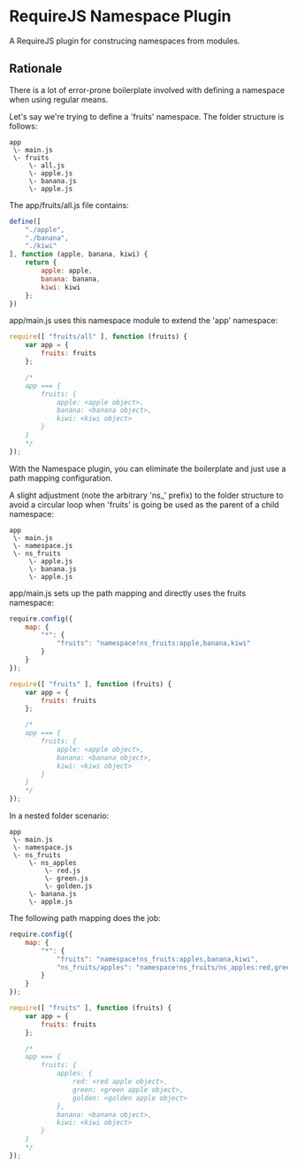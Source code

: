 # RequireJS Namespace Plugin
A RequireJS plugin for construcing namespaces from modules.

## Rationale

There is a lot of error-prone boilerplate involved with defining a namespace when using regular means.

Let's say we're trying to define a 'fruits' namespace. The folder structure is follows:

```
app
 \- main.js
 \- fruits
     \- all.js
     \- apple.js
     \- banana.js
     \- apple.js
```

The app/fruits/all.js file contains:

```js
define([
    "./apple",
    "./banana",
    "./kiwi"
], function (apple, banana, kiwi) {
    return {
        apple: apple,
        banana: banana,
        kiwi: kiwi
    };
})
```

app/main.js uses this namespace module to extend the 'app' namespace:

```js
require([ "fruits/all" ], function (fruits) {
    var app = {
        fruits: fruits
    };

    /*
    app === {
        fruits: {
            apple: <apple object>,
            banana: <banana object>,
            kiwi: <kiwi object>
        }
    }
    */
});
```

With the Namespace plugin, you can eliminate the boilerplate and just use a path mapping configuration.

A slight adjustment (note the arbitrary 'ns_' prefix) to the folder structure to avoid a circular loop when 'fruits' is going be used as the parent of a child namespace:

```
app
 \- main.js
 \- namespace.js
 \- ns_fruits
     \- apple.js
     \- banana.js
     \- apple.js
```

app/main.js sets up the path mapping and directly uses the fruits namespace:

```js
require.config({
    map: {
        "*": {
            "fruits": "namespace!ns_fruits:apple,banana,kiwi"
        }
    }
});

require([ "fruits" ], function (fruits) {
    var app = {
        fruits: fruits
    };

    /*
    app === {
        fruits: {
            apple: <apple object>,
            banana: <banana object>,
            kiwi: <kiwi object>
        }
    }
    */
});
```

In a nested folder scenario:

```
app
 \- main.js
 \- namespace.js
 \- ns_fruits
     \- ns_apples
         \- red.js
         \- green.js
         \- golden.js
     \- banana.js
     \- apple.js
```

The following path mapping does the job:

```js
require.config({
    map: {
        "*": {
            "fruits": "namespace!ns_fruits:apples,banana,kiwi",
            "ns_fruits/apples": "namespace!ns_fruits/ns_apples:red,green,golden"
        }
    }
});

require([ "fruits" ], function (fruits) {
    var app = {
        fruits: fruits
    };

    /*
    app === {
        fruits: {
            apples: {
                red: <red apple object>,
                green: <green apple object>,
                golden: <golden apple object>
            },
            banana: <banana object>,
            kiwi: <kiwi object>
        }
    }
    */
});
```
